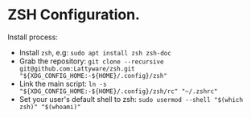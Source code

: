 # ZSH Configuration.

Install process:

  - Install `zsh`, e.g: `sudo apt install zsh zsh-doc`
  - Grab the repository: `git clone --recursive git@github.com:Lattyware/zsh.git "${XDG_CONFIG_HOME:-${HOME}/.config}/zsh"`
  - Link the main script: `ln -s "${XDG_CONFIG_HOME:-${HOME}/.config}/zsh/rc" "~/.zshrc"`
  - Set your user's default shell to zsh: `sudo usermod --shell "$(which zsh)" "$(whoami)"`
